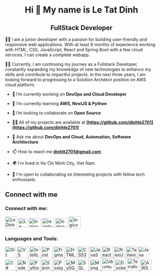 <h1 align="center">Hi 👋 My name is Le Tat Dinh</h1>
<h2 align="center">FullStack Developer</h2>
<p align="left"> 
🧑‍💻 I am a junior developer with a passion for building user-friendly and responsive web applications. With at least 8 months of experience working with HTML, CSS, JavaScript, React and Spring Boot with a few cloud services, I can create a complete webapp.

🧑‍💻 Currently, I am continuing my journey as a Fullstack Developer, constantly expanding my knowledge of new technologies to enhance my skills and contribute to impactful projects. In the next three years, I am looking forward to progressing to a Solution Architect position on AWS cloud platform.
</p>

- 🔭 I’m currently working on **DevOps and Cloud Developer**

- 🌱 I’m currently learning **AWS, NextJS & Python**

- 👯 I’m looking to collaborate on **Open Source**

- 👨‍💻 All of my projects are available at **[https://github.com/dinhle2701](https://github.com/dinhle2701)**

- 💬 Ask me about **DevOps and Cloud, Automation, Software Architecture**

- 📫 How to reach me **[dinhlt2701@gmail.com](mailto:dinhlt2701@gmail.com)**

- 🌍 I'm lived in Ho Chi Minh City, Viet Nam.

* 🤝 I'm open to collaborating on Interesting projects with fellow tech enthusiasts.

## Connect with me ##

<h3 align="left">Connect with me:</h3>
<p align="left">
<a href="+84943483739" target="_blank"><img align="center" src="https://upload.wikimedia.org/wikipedia/commons/thumb/6/6b/WhatsApp.svg/1022px-WhatsApp.svg.png" alt="Le Dinh" height="40" width="40" /></a>
<a href="https://github.com/dinh-le2701" target="_blank"><img align="center" src="https://raw.githubusercontent.com/danielcranney/readme-generator/main/public/icons/socials/github.svg" alt="Le Dinh" height="30" width="30" /></a>
<a href="https://twitter.com/logicopslab" target="blank"><img align="center" src="https://raw.githubusercontent.com/rahuldkjain/github-profile-readme-generator/master/src/images/icons/Social/twitter.svg" alt="logicopslab" height="30" width="40" /></a>
<a href="https://linkedin.com/in/ravish-rawat" target="blank"><img align="center" src="https://raw.githubusercontent.com/rahuldkjain/github-profile-readme-generator/master/src/images/icons/Social/linked-in-alt.svg" alt="ravish-rawat" height="30" width="40" /></a>
<a href="https://www.facebook.com/dinhle141931/" target="blank"><img align="center" src="https://raw.githubusercontent.com/rahuldkjain/github-profile-readme-generator/master/src/images/icons/Social/facebook.svg" alt="logicopslab" height="30" width="40" /></a>
<a href="https://www.credly.com/users/cdrdle141931" target="blank"><img align="center" src="https://images.credly.com/images/c4689f29-3940-42ca-823e-340ea05dd936/blob" alt="logicopslab" height="40" width="40" /></a>
</p>

### Languages and Tools: ###

<a href="https://git-scm.com/" target="_blank" rel="noreferrer">
    <img src="https://raw.githubusercontent.com/danielcranney/readme-generator/main/public/icons/skills/git-colored.svg"
        width="36" height="36" alt="Git" />
</a>
<a href="https://code.visualstudio.com/" target="_blank" rel="noreferrer">
    <img src="https://upload.wikimedia.org/wikipedia/commons/thumb/9/9a/Visual_Studio_Code_1.35_icon.svg/800px-Visual_Studio_Code_1.35_icon.svg.png"
        width="36" height="36" alt="VS Code" />
</a>
<a href="https://www.jetbrains.com/idea/download/?section=windows" target="_blank" rel="noreferrer">
    <img src="https://encrypted-tbn0.gstatic.com/images?q=tbn:ANd9GcT8fbwusxe4WMoRjHlWi_5QYN5VlDqZmwXDgQ&s" width="36"
        height="36" alt="Intellij" />
</a>
<a href="https://www.postman.com/" target="_blank" rel="noreferrer">
    <img src="https://res.cloudinary.com/postman/image/upload/t_team_logo_pubdoc/v1/team/2893aede23f01bfcbd2319326bc96a6ed0524eba759745ed6d73405a3a8b67a8"
        width="36" height="36" alt="Postman" />
</a>
<a href="https://www.figma.com/" target="_blank" rel="noreferrer">
    <img src="https://raw.githubusercontent.com/danielcranney/readme-generator/main/public/icons/skills/figma-colored.svg"
        width="36" height="36" alt="Figma" />
</a>
<a href="https://code.visualstudio.com/" target="_blank" rel="noreferrer">
    <img src="https://raw.githubusercontent.com/danielcranney/readme-generator/main/public/icons/skills/html5-colored.svg"
        width="36" height="36" alt="HTML5" />
</a>
<a href="https://www.w3.org/TR/CSS/#css" target="_blank" rel="noreferrer">
    <img src="https://raw.githubusercontent.com/danielcranney/readme-generator/main/public/icons/skills/css3-colored.svg"
        width="36" height="36" alt="CSS3" />
</a>
<a href="https://res.cloudinary.com/postman/image/upload/t_team_logo_pubdoc/v1/team/2893aede23f01bfcbd2319326bc96a6ed0524eba759745ed6d73405a3a8b67a8"
    target="_blank" rel="noreferrer">
    <img src="https://raw.githubusercontent.com/danielcranney/readme-generator/main/public/icons/skills/javascript-colored.svg"
        width="36" height="36" alt="JavaScript" />
</a>
<a href="https://reactjs.org/" target="_blank" rel="noreferrer">
    <img src="https://raw.githubusercontent.com/danielcranney/readme-generator/main/public/icons/skills/react-colored.svg"
        width="36" height="36" alt="React" />
</a>
<a href="https://nextjs.org/docs" target="_blank" rel="noreferrer">
    <img src="https://raw.githubusercontent.com/danielcranney/readme-generator/main/public/icons/skills/nextjs-colored.svg"
        width="36" height="36" alt="NextJs" />
</a>
<a href="https://tailwindcss.com/" target="_blank" rel="noreferrer">
    <img src="https://raw.githubusercontent.com/danielcranney/readme-generator/main/public/icons/skills/tailwindcss-colored.svg"
        width="36" height="36" alt="TailwindCSS" />
</a>

<a href="https://www.java.com/" target="_blank" rel="noreferrer">
    <img src="https://banner2.cleanpng.com/20181126/zpf/kisspng-java-scalable-vector-graphics-computer-software-lo-reveal-js-the-html-presentation-framework-1713918309448.webp"
        width="36" height="36" alt="Java" />
</a>
<a href="https://learn.microsoft.com/vi-vn/dotnet/csharp/programming-guide/concepts/" target="_blank" rel="noreferrer">
    <img src="https://banner2.cleanpng.com/20180831/iua/kisspng-c-programming-language-logo-microsoft-visual-stud-atlas-portfolio-1713945971245.webp"
        width="36" height="36" alt="C#" />
</a>
<a href="https://nodejs.org/en" target="_blank" rel="noreferrer">
    <img src="https://banner2.cleanpng.com/20180821/zwc/39e9b8bbcc5ea47a102ee953d70ff430.webp" width="36" height="36"
        alt="NodeJs" />
</a>
<a href="https://www.python.org/" target="_blank" rel="noreferrer">
    <img src="https://quantumzeitgeist.com/wp-content/uploads/pythoned.png" width="36" height="36" alt="Python" />
</a>
<a href="https://spring.io/projects/spring-boot" target="_blank" rel="noreferrer">
    <img src="https://images-cdn.openxcell.com/wp-content/uploads/2024/07/25070933/springboot-inner.svg" width="36"
        height="36" alt="Spring Boot" />
</a>
<a href="https://www.postgresql.org/" target="_blank" rel="noreferrer">
            <img src="https://raw.githubusercontent.com/danielcranney/readme-generator/main/public/icons/skills/postgresql-colored.svg"
                width="36" height="36" alt="PostgreSQL" />
        </a>
<a href="https://www.mysql.com/" target="_blank" rel="noreferrer">
            <img src="https://pipedream.com/s.v0/app_1YMhwo/logo/orig" width="36" height="36" alt="MySQL" />
        </a>
<a href="https://www.mysql.com/" target="_blank" rel="noreferrer">
            <img src="https://banner2.cleanpng.com/20180805/xgo/93261fdbdda2d37443bab5dcdc33365c.webp" width="36" height="36"
                alt="SQL Server" />
        </a>
        <a href="https://www.mongodb.com/" target="_blank" rel="noreferrer">
            <img src="https://w7.pngwing.com/pngs/956/695/png-transparent-mongodb-original-wordmark-logo-icon-thumbnail.png" width="36" height="36"
                alt="MongoDB" />
        </a>
  
<a href="https://ubuntu.com/download" target="_blank" rel="noreferrer">
            <img src="https://tltvietnam.vn/upload/images/ubuntu-server-4.jpg" width="40" height="40" alt="Ubuntu" />
        </a>
<a href="https://www.docker.com/" target="_blank" rel="noreferrer">
            <img src="https://homepage-media.s3.ap-southeast-1.amazonaws.com/wp-content/uploads/2021/01/28133406/docker-banner.png"
                width="36" height="36" alt="Docker" />
        </a>
<a href="https://www.terraform.io/" target="_blank" rel="noreferrer">
            <img src="https://4ops.gallerycdn.vsassets.io/extensions/4ops/terraform/0.2.5/1648166113369/Microsoft.VisualStudio.Services.Icons.Default" width="40" height="40"
                alt="Terraform" />
        </a> 
        <a href="https://aws.amazon.com/vi/" target="_blank" rel="noreferrer">
            <img src="https://media.licdn.com/dms/image/D4D12AQEmC2CSTK0unw/article-cover_image-shrink_600_2000/0/1691964348159?e=2147483647&v=beta&t=UA2DD5lAEDP28NHD9BRZIoriUAdwNxY8P465qku8lNY"
                width="36" height="36" alt="AWS" />
        </a>